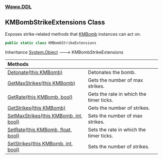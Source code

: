 ### [Wawa.DDL](Wawa.DDL.md 'Wawa.DDL')

## KMBombStrikeExtensions Class

Exposes strike-related methods that [KMBomb](https://docs.microsoft.com/en-us/dotnet/api/KMBomb 'KMBomb') instances can act on.

```csharp
public static class KMBombStrikeExtensions
```

Inheritance [System.Object](https://docs.microsoft.com/en-us/dotnet/api/System.Object 'System.Object') &#129106; KMBombStrikeExtensions

| Methods | |
| :--- | :--- |
| [Detonate(this KMBomb)](KMBombStrikeExtensions.Detonate(KMBomb).md 'Wawa.DDL.KMBombStrikeExtensions.Detonate(this KMBomb)') | Detonates the bomb. |
| [GetMaxStrikes(this KMBomb)](KMBombStrikeExtensions.GetMaxStrikes(KMBomb).md 'Wawa.DDL.KMBombStrikeExtensions.GetMaxStrikes(this KMBomb)') | Gets the number of max strikes. |
| [GetRate(this KMBomb, bool)](KMBombStrikeExtensions.GetRate(KMBomb,bool).md 'Wawa.DDL.KMBombStrikeExtensions.GetRate(this KMBomb, bool)') | Gets the rate in which the timer ticks. |
| [GetStrikes(this KMBomb)](KMBombStrikeExtensions.GetStrikes(KMBomb).md 'Wawa.DDL.KMBombStrikeExtensions.GetStrikes(this KMBomb)') | Gets the number of strikes. |
| [SetMaxStrikes(this KMBomb, int, bool)](KMBombStrikeExtensions.SetMaxStrikes(KMBomb,int,bool).md 'Wawa.DDL.KMBombStrikeExtensions.SetMaxStrikes(this KMBomb, int, bool)') | Sets the number of max strikes. |
| [SetRate(this KMBomb, float, bool)](KMBombStrikeExtensions.SetRate(KMBomb,float,bool).md 'Wawa.DDL.KMBombStrikeExtensions.SetRate(this KMBomb, float, bool)') | Sets the rate in which the timer ticks. |
| [SetStrikes(this KMBomb, int, bool)](KMBombStrikeExtensions.SetStrikes(KMBomb,int,bool).md 'Wawa.DDL.KMBombStrikeExtensions.SetStrikes(this KMBomb, int, bool)') | Sets the number of strikes. |
